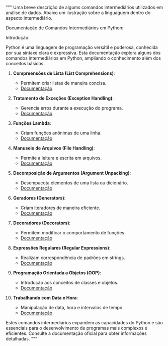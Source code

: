 """
Uma breve descrição de algums comandos intermediários utilizados em análise de dados.
Abaixo um ilustração sobre a linguaguem dentro do aspecto intermediário.

Documentação de Comandos Intermediários em Python:

Introdução:

Python é uma linguagem de programação versátil e poderosa, conhecida por sua sintaxe clara e expressiva. Esta documentação explora alguns dos comandos intermediários em Python, ampliando o conhecimento além dos conceitos básicos.

1. **Compreensões de Lista (List Comprehensions)**:
   - Permitem criar listas de maneira concisa.
   - [Documentação](https://docs.python.org/3/tutorial/datastructures.html#list-comprehensions)

2. **Tratamento de Exceções (Exception Handling)**:
   - Gerencia erros durante a execução do programa.
   - [Documentação](https://docs.python.org/3/tutorial/errors.html)

3. **Funções Lambda**:
   - Criam funções anônimas de uma linha.
   - [Documentação](https://docs.python.org/3/tutorial/controlflow.html#lambda-expressions)

4. **Manuseio de Arquivos (File Handling)**:
   - Permite a leitura e escrita em arquivos.
   - [Documentação](https://docs.python.org/3/tutorial/inputoutput.html#reading-and-writing-files)

5. **Decomposição de Argumentos (Argument Unpacking)**:
   - Desempacota elementos de uma lista ou dicionário.
   - [Documentação](https://docs.python.org/3/tutorial/controlflow.html#unpacking-argument-lists)

6. **Geradores (Generators)**:
   - Criam iteradores de maneira eficiente.
   - [Documentação](https://docs.python.org/3/tutorial/classes.html#generators)

7. **Decoradores (Decorators)**:
   - Permitem modificar o comportamento de funções.
   - [Documentação](https://docs.python.org/3/tutorial/controlflow.html#decorators)

8. **Expressões Regulares (Regular Expressions)**:
   - Realizam correspondência de padrões em strings.
   - [Documentação](https://docs.python.org/3/howto/regex.html)

9. **Programação Orientada a Objetos (OOP)**:
   - Introdução aos conceitos de classes e objetos.
   - [Documentação](https://docs.python.org/3/tutorial/classes.html)

10. **Trabalhando com Data e Hora**:
    - Manipulação de data, hora e intervalos de tempo.
    - [Documentação](https://docs.python.org/3/library/datetime.html)

Estes comandos intermediários expandem as capacidades do Python e são essenciais para o desenvolvimento de programas mais complexos e eficientes. Consulte a documentação oficial para obter informações detalhadas.
"""

